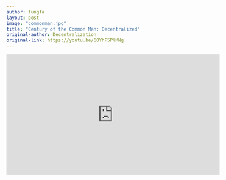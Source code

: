 ```yaml
---
author: tungfa
layout: post
image: "commonman.jpg"
title: "Century of the Common Man: Decentralized"
original-author: Decentralization
original-link: https://youtu.be/60YhF5PlMNg
---
```


<iframe width="560" height="315" src="https://www.youtube.com/embed/60YhF5PlMNg" frameborder="0" gesture="media" allowfullscreen></iframe>
